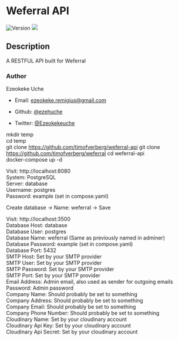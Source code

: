 <h1 >Weferral API</h1>
<p>
  <img alt="Version" src="https://img.shields.io/badge/version-0.0.1-blue.svg?cacheSeconds=2592000" />
  <img src="https://img.shields.io/badge/node-%3E%3D11.8.0-blue.svg" />
</p>

## Description
  A RESTFUL API built for Weferral

### Author
Ezeokeke Uche 
* Email: <ezeokeke.remigius@gmail.com>

* Github: [@ezehuche](https://github.com/ezehuche)
* Twitter: [@Ezeokekeuche](https://twitter.com/Ezeokekeuche)



mkdir temp\
cd temp\
git clone https://github.com/timofverberg/weferral-api
git clone https://github.com/timofverberg/weferral
cd weferral-api\
docker-compose up -d

Visit: http://localhost:8080 \
System: PostgreSQL\
Server: database\
Username: postgres\
Password: example (set in compose.yaml)

Create database -> Name: weferral -> Save

Visit: http://localhost:3500\
Database Host: database\
Database User: postgres\
Database Name: weferral (Same as previously named in adminer)\
Database Password: example (set in compose.yaml)\
Database Port: 5432\
SMTP Host: Set by your SMTP provider\
SMTP User: Set by your SMTP provider\
SMTP Password: Set by your SMTP provider\
SMTP Port: Set by your SMTP provider\
Email Address: Admin email, also used as sender for outgoing emails\
Password: Admin password\
Company Name: Should probably be set to something\
Company Address: Should probably be set to something\
Company Email: Should probably be set to something\
Company Phone Number: Should probably be set to something\
Cloudinary Name: Set by your cloudinary account\
Cloudinary Api Key: Set by your cloudinary account\
Cloudinary Api Secret: Set by your cloudinary account



